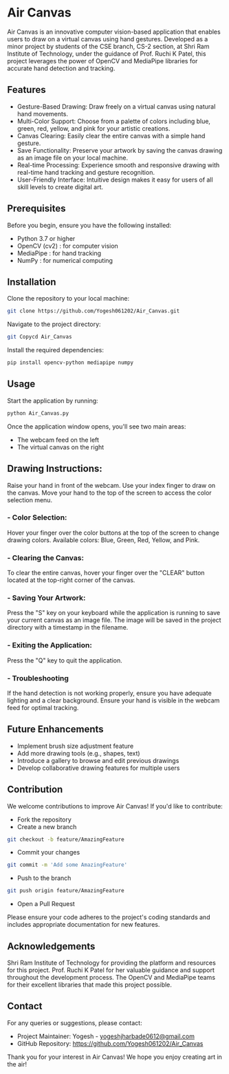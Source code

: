 # Air Canvas
Air Canvas is an innovative computer vision-based application that enables users to draw on a virtual canvas using hand gestures. Developed as a minor project by students of the CSE branch, CS-2 section, at Shri Ram Institute of Technology, under the guidance of Prof. Ruchi K Patel, this project leverages the power of OpenCV and MediaPipe libraries for accurate hand detection and tracking.

## Features

- Gesture-Based Drawing: Draw freely on a virtual canvas using natural hand movements. 
- Multi-Color Support: Choose from a palette of colors including blue, green, red, yellow, and pink for your artistic creations. 
- Canvas Clearing: Easily clear the entire canvas with a simple hand gesture. 
- Save Functionality: Preserve your artwork by saving the canvas drawing as an image file on your local machine. 
- Real-time Processing: Experience smooth and responsive drawing with real-time hand tracking and gesture recognition. 
- User-Friendly Interface: Intuitive design makes it easy for users of all skill levels to create digital art. 
 
## Prerequisites
Before you begin, ensure you have the following installed:

- Python 3.7 or higher 
- OpenCV (cv2) : for computer vision
- MediaPipe    : for hand tracking
- NumPy        : for numerical computing

## Installation

Clone the repository to your local machine:

```bash
git clone https://github.com/Yogesh061202/Air_Canvas.git
```

Navigate to the project directory:

```bash
git Copycd Air_Canvas
```

Install the required dependencies:

```bash
pip install opencv-python mediapipe numpy
```


## Usage

Start the application by running:

```bash
python Air_Canvas.py
 ```

Once the application window opens, you'll see two main areas:

- The webcam feed on the left
- The virtual canvas on the right


## Drawing Instructions:

Raise your hand in front of the webcam.
Use your index finger to draw on the canvas.
Move your hand to the top of the screen to access the color selection menu.


### - Color Selection:

Hover your finger over the color buttons at the top of the screen to change drawing colors.
Available colors: Blue, Green, Red, Yellow, and Pink.


### - Clearing the Canvas:

To clear the entire canvas, hover your finger over the "CLEAR" button located at the top-right corner of the canvas.


### - Saving Your Artwork:

Press the "S" key on your keyboard while the application is running to save your current canvas as an image file.
The image will be saved in the project directory with a timestamp in the filename.


### - Exiting the Application:

Press the "Q" key to quit the application.


### - Troubleshooting

If the hand detection is not working properly, ensure you have adequate lighting and a clear background.
Ensure your hand is visible in the webcam feed for optimal tracking.

## Future Enhancements

- Implement brush size adjustment feature
- Add more drawing tools (e.g., shapes, text)
- Introduce a gallery to browse and edit previous drawings
- Develop collaborative drawing features for multiple users

## Contribution
We welcome contributions to improve Air Canvas! If you'd like to contribute:

- Fork the repository
- Create a new branch 
```bash
git checkout -b feature/AmazingFeature
```
- Commit your changes
```bash
git commit -m 'Add some AmazingFeature'
```
- Push to the branch 
```bash
git push origin feature/AmazingFeature
```
- Open a Pull Request

Please ensure your code adheres to the project's coding standards and includes appropriate documentation for new features.

## Acknowledgements

Shri Ram Institute of Technology for providing the platform and resources for this project.
Prof. Ruchi K Patel for her valuable guidance and support throughout the development process.
The OpenCV and MediaPipe teams for their excellent libraries that made this project possible.

## Contact
For any queries or suggestions, please contact:

- Project Maintainer: Yogesh - yogeshjharbade0612@gmail.com
- GitHub Repository: https://github.com/Yogesh061202/Air_Canvas

Thank you for your interest in Air Canvas! We hope you enjoy creating art in the air!

